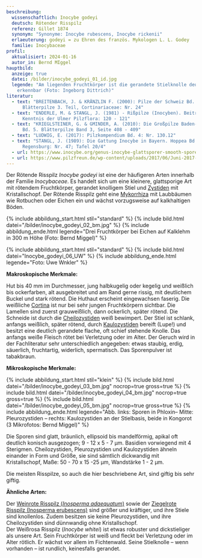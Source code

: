 ```yaml
---
beschreibung:
  wissenschaftlich: Inocybe godeyi
  deutsch: Rötender Risspilz
  referenz: Gillet 1874
  synonym: "Synonyme: Inocybe rubescens, Inocybe rickenii"
  erlaeuterung: godeyi = zu Ehren des französ. Mykologen L. L. Godey
  familie: Inocybaceae
profil:
  aktualisiert: 2024-01-16
  autor_in: Bernd MIggel
hauptbild:
  anzeige: true
  datei: /bilder/inocybe_godeyi_01_id.jpg
  legende: "Am liegenden Fruchtkörper ist die gerandete Stielknolle deutlich
    erkennbar (Foto: Ingeborg Dittrich)"
literatur:
  - text: "BREITENBACH, J. & KRÄNZLIN F. (2000): Pilze der Schweiz Bd. 5,
      Blätterpilze 3. Teil, Cortinariaceae: Nr. 24"
  - text: "ENDERLE, M. & STANGL, J. (1981) - Rißpilze (Inocyben). Beitrag zur
      Kenntnis der Ulmer Pilzflora: 120 - 121"
  - text: "KRIEGLSTEINER, G. & GMINDER, A. (2010): Die Großpilze Baden-Württembergs,
      Bd. 5. Blätterpilze Band 3, Seite 408 - 409"
  - text: "LUDWIG, E. (2017): Pilzkompendium Bd. 4: Nr. 130.12"
  - text: "STANGL, J. (1989): Die Gattung Inocybe in Bayern. Hoppea Bd. 46.
      Regensburg: Nr. 47; Tafel 20/4"
  - url: https://www.inocybe.org/genus-inocybe-glattsporer-smooth-spored/godeyi/
  - url: https://www.pilzfreun.de/wp-content/uploads/2017/06/Juni-2017-Inocybe-godeyi.pdf
---
```

Der Rötende Risspilz *Inocybe godeyi* ist eine der häufigeren Arten innerhalb der Familie *Inocybaceae*. Es handelt sich um eine kleinere, glattsporige Art mit rötendem Fruchtkörper, gerandet knolligem Stiel und [Zystiden](Zystiden "Glossar") mit Kristallschopf. Der Rötende Risspilz geht eine [Mykorrhiza](Mykorrhiza "Glossar") mit Laubbäumen wie Rotbuchen oder Eichen ein und wächst vorzugsweise auf kalkhaltigen Böden.

{% include abbildung_start.html stil="standard" %}
{% include bild.html datei="/bilder/inocybe_godeyi_02_bm.jpg" %}
{% include abbildung_ende.html legende="Drei Fruchtkörper bei Eichen auf Kalklehm in 300 m Höhe (Foto: Bernd Miggel)" %}

{% include abbildung_start.html stil="standard" %}
{% include bild.html datei="Inocybe_godeyi_06_UW" %}
{% include abbildung_ende.html legende="Foto: Uwe Wnkler" %}

**Makroskopische Merkmale:**

Hut bis 40 mm im Durchmesser, jung halbkugelig oder kegelig und weißlich bis ockerfarben, alt ausgebreitet und am Rand gerne rissig, mit deutlichem Buckel und stark rötend. Die Huthaut erscheint eingewachsen faserig. Die weißliche [Cortina](Cortina "Glossar") ist nur bei sehr jungen Fruchtkörpern sichtbar. Die Lamellen sind zuerst grauweißlich, dann ockerlich, später rötend. Die Schneide ist durch die [Cheilozystiden](Cheilozystiden "Glossar") weiß bewimpert. Der Stiel ist schlank, anfangs weißlich, später rötend, durch [Kaulozystiden](Kaulozystide "Glossar") bereift (Lupe!) und besitzt eine deutlich gerandete flache, oft schief stehende Knolle. Das anfangs weiße Fleisch rötet bei Verletzung oder im Alter. Der Geruch wird in der Fachliteratur sehr unterschiedlich angegeben: etwas staubig, erdig, säuerlich, fruchtartig, widerlich, spermatisch. Das Sporenpulver ist tabakbraun.

**Mikroskopische Merkmale:**

{% include abbildung_start.html stil="klein" %}
{% include bild.html datei="/bilder/inocybe_godeyi_03_bm.jpg" nocrop=true gross=true %}
{% include bild.html datei="/bilder/inocybe_godeyi_04_bm.jpg" nocrop=true gross=true %}
{% include bild.html datei="/bilder/inocybe_godeyi_05_bm.jpg" nocrop=true gross=true %}
{% include abbildung_ende.html legende="Abb. links: Sporen in Phloxin– Mitte: Pleurozystiden – rechts: Kaulozystiden an der Stielbasis, beide in Kongorot (3 Mikrofotos: Bernd Miggel)" %}

Die Sporen sind glatt, bräunlich, ellipsoid bis mandelförmig, apikal oft deutlich konisch ausgezogen; 9 - 12 x 5 - 7 µm. Basidien vorwiegend mit 4 Sterigmen. Cheilozystiden, Pleurozystiden und Kaulozystiden ähneln einander in Form und Größe, sie sind sämtlich dickwandig mit Kristallschopf, Maße: 50 - 70 x 15 -25 µm, Wandstärke 1 - 2 µm. 

Die meisten Risspilze, so auch die hier beschriebene Art, sind giftig bis sehr giftig.

**Ähnliche Arten:**

Der  [Weinrote Risspilz (*Inosperma adaequatum*)](/pilze/inocybe-adaequata-weinroter-risspilz) sowie der [Ziegelrote Risspilz (Inosperma erubescens)](/pilze/inocybe-erubescens-ziegelroter-risspilz) sind größer und kräftiger, und ihre Stiele sind knollenlos. Zudem besitzen sie keine Pleurozystiden, und ihre Cheilozystiden sind dünnwandig ohne Kristallschopf.\
Der Weißrosa Risspilz (*Inocybe whitei*) ist etwas robuster und dickstieliger als unsere Art. Sein Fruchtkörper ist weiß und fleckt bei Verletzung oder im Alter rötlich. Er wächst vor allem im Fichtenwald. Seine Stielknolle – wenn vorhanden – ist rundlich, keinesfalls gerandet.